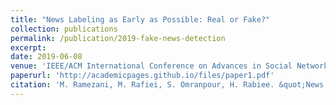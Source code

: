 ```yaml
---
title: "News Labeling as Early as Possible: Real or Fake?"
collection: publications
permalink: /publication/2019-fake-news-detection
excerpt: 
date: 2019-06-08
venue: 'IEEE/ACM International Conference on Advances in Social Networks Analysis and Mining 2019'
paperurl: 'http://academicpages.github.io/files/paper1.pdf'
citation: 'M. Ramezani, M. Rafiei, S. Omranpour, H. Rabiee. &quot;News Labeling as Early as Possible: Real or Fake?&quot; <i>IEEE/ACM International Conference on Advances in Social Networks Analysis and Mining 2019</i>. 1(1).'
---
```


